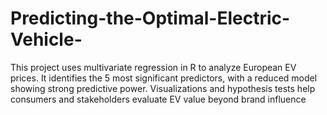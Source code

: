 # Predicting-the-Optimal-Electric-Vehicle-
This project uses multivariate regression in R to analyze European EV prices. It identifies the 5 most significant predictors, with a reduced model showing strong predictive power. Visualizations and hypothesis tests help consumers and stakeholders evaluate EV value beyond brand influence
